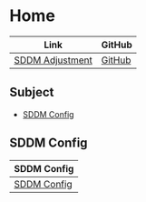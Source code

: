 

# Home

| Link | GitHub |
| ---- | ------ |
| [SDDM Adjustment](https://samwhelp.github.io/sddm-adjustment/) | [GitHub](https://github.com/samwhelp/sddm-adjustment) |




## Subject

* [SDDM Config](#sddm-config)




## SDDM Config

| SDDM Config |
| -------------- |
| [SDDM Config](https://github.com/samwhelp/sddm-adjustment/tree/main/prototype/main/sddm-config) |

